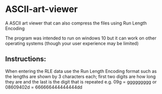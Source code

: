 # ASCII-art-viewer
A ASCII art viewer that can also compress the files using Run Length Encoding

The program was intended to run on windows 10 but it can work on other operating systems (though your user experience may be limited)

## Instructions:
When entering the RLE data use the Run Length Encoding format such as the lengths are shown by 3 characters each; first two digits are how long they are and the last is the digit that is repeated e.g. 09g = ggggggggg or 08609402d = 666666444444444dd
